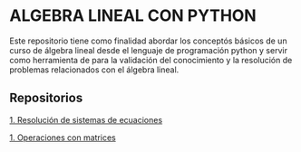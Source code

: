 # ALGEBRA LINEAL CON PYTHON
Este repositorio tiene como finalidad abordar los conceptós básicos de un curso de álgebra lineal desde el lenguaje de programación python y servir como herramienta  de para la validación del conocimiento y la resolución de problemas relacionados con el álgebra lineal.
## Repositorios

[1. Resolución de sistemas de ecuaciones](https://colab.research.google.com/github/josorio398/Calculadora-con-ciclo-while/blob/master/%C3%81lgebra_lineal_con_Python_Sistema_de_ecuaciones.ipynb)

[1. Operaciones con matrices](https://colab.research.google.com/github/josorio398/ALGEBRA-LINEAL-CON-PYTHON/blob/master/%C3%81lgebra_lineal_con_Python_Operaciones_con_matrices.ipynb)
